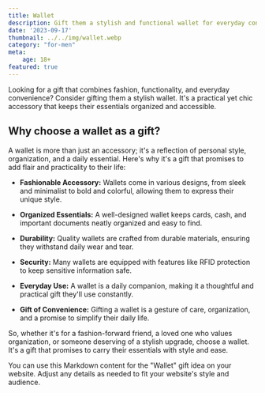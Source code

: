 ```yaml
---
title: Wallet
description: Gift them a stylish and functional wallet for everyday convenience.
date: '2023-09-17'
thumbnail: ../../img/wallet.webp
category: "for-men"
meta:
    age: 18+
featured: true
---
```

Looking for a gift that combines fashion, functionality, and everyday convenience? Consider gifting them a stylish wallet. It's a practical yet chic accessory that keeps their essentials organized and accessible.

## Why choose a wallet as a gift?

A wallet is more than just an accessory; it's a reflection of personal style, organization, and a daily essential. Here's why it's a gift that promises to add flair and practicality to their life:

- **Fashionable Accessory:** Wallets come in various designs, from sleek and minimalist to bold and colorful, allowing them to express their unique style.

- **Organized Essentials:** A well-designed wallet keeps cards, cash, and important documents neatly organized and easy to find.

- **Durability:** Quality wallets are crafted from durable materials, ensuring they withstand daily wear and tear.

- **Security:** Many wallets are equipped with features like RFID protection to keep sensitive information safe.

- **Everyday Use:** A wallet is a daily companion, making it a thoughtful and practical gift they'll use constantly.

- **Gift of Convenience:** Gifting a wallet is a gesture of care, organization, and a promise to simplify their daily life.

So, whether it's for a fashion-forward friend, a loved one who values organization, or someone deserving of a stylish upgrade, choose a wallet. It's a gift that promises to carry their essentials with style and ease.

You can use this Markdown content for the "Wallet" gift idea on your website. Adjust any details as needed to fit your website's style and audience.
